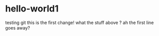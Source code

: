 # hello-world1
testing git
this is the first change!
what the stuff above ?
ah the first line goes away?
